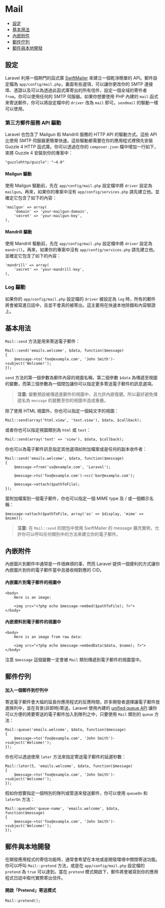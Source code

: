# Mail

- [設定](#configuration)
- [基本用法](#basic-usage)
- [內嵌附件](#embedding-inline-attachments)
- [郵件佇列](#queueing-mail)
- [郵件與本地開發](#mail-and-local-development)

<a name="configuration"></a>
## 設定

Laravel 利用一個熱門的函式庫 [SwiftMailer](http://swiftmailer.org) 來建立一個乾淨簡單的 API。郵件設定檔為 `app/config/mail.php`，裏面有些選項，可以讓你更改你的 SMTP 連接埠、憑證以及可以為透過此函式庫寄出的所有信件，設定一個全域的寄件者 `from`。你可以使用任何的 SMTP 伺服器。如果你想要使用 PHP 內建的 `mail` 函式來寄送郵件，你可以將設定檔中的 `driver` 改為 `mail` 即可。`sendmail` 的驅動一樣可以使用。


### 第三方郵件服務 API 驅動

Laravel 也包含了 Mailgun 和 Mandrill 服務的 HTTP API 的驅動方式。這些 API 比使用 SMTP 伺服器更簡單快速。這些驅動都需要在你的應用程式裡預先安裝 Guzzle 4 HTTP 函式庫。你可以透過在你的 `composer.json` 檔中增加一行如下，來將 Guzzle 4 安裝到你的專案中：

	"guzzlehttp/guzzle": "~4.0"

#### Mailgun 驅動

使用 Mailgun 驅動前，先在 `app/config/mail.php` 設定檔中將 `driver` 設定為 `mailgun`。再來，如果你的專案中沒有 `app/config/services.php` 請先建立他。並確定它包含了如下的內容：

	'mailgun' => array(
		'domain' => 'your-mailgun-domain',
		'secret' => 'your-mailgun-key',
	),

#### Mandrill 驅動

使用 Mandrill 驅動前，先在 `app/config/mail.php` 設定檔中將 `driver` 設定為 `mandrill`。再來，如果你的專案中沒有 `app/config/services.php` 請先建立他。並確定它包含了如下的內容：

	'mandrill' => array(
		'secret' => 'your-mandrill-key',
	),

### Log 驅動

如果你的 `app/config/mail.php` 設定檔的 `driver` 被設定為 `log` 時，所有的郵件將會被寫進日誌中，且並不會真的被寄出。這主要用在快速本地除錯和內容驗證上。

<a name="basic-usage"></a>
## 基本用法

 `Mail::send` 方法是用來寄送電子郵件：

	Mail::send('emails.welcome', $data, function($message)
	{
		$message->to('foo@example.com', 'John Smith')->subject('Welcome!');
	});

`send` 方法的第一個參數為郵件內容的視圖名稱，第二個參數 `$data` 為傳遞至視圖的變數，而第三個參數為一個閉包讓你可以指定更多寄送電子郵件的訊息選項。


> **注意:** 變數預設被傳遞進郵件的視圖中，且允許內嵌復健。所以最好避免傳遞名為 `message` 的變數至你的視圖中造成重疊。

除了使用 HTML 視圖外，你也可以指定一個純文字的視圖：

	Mail::send(array('html.view', 'text.view'), $data, $callback);


或者你也可以指定視圖類別為 `html` 或 `text`：

	Mail::send(array('text' => 'view'), $data, $callback);


你也可以為電子郵件訊息指定其他選項如附加檔案或是任何的副本收件者：

	Mail::send('emails.welcome', $data, function($message)
	{
		$message->from('us@example.com', 'Laravel');

		$message->to('foo@example.com')->cc('bar@example.com');

		$message->attach($pathToFile);
	});


當附加檔案到一個電子郵件，你也可以指定一個 MIME type 及 / 或一個顯示名稱：

	$message->attach($pathToFile, array('as' => $display, 'mime' => $mime));

> **注意:** 在 `Mail::send` 的閉包中使用 SwiftMailer 的 message 擴充實例，允許你可以呼叫任何類別中的方法來建立你的電子郵件。

<a name="embedding-inline-attachments"></a>
## 內嵌附件

內嵌圖片到郵件中通常是一件很麻煩的事，然而 Laravel 提供一個便利的方式讓你內嵌圖片到你的電子郵件當中且接收相對應的 CID。

#### 內嵌圖片到電子郵件的視圖中

	<body>
		Here is an image:

		<img src="<?php echo $message->embed($pathToFile); ?>">
	</body>

#### 內嵌資料到電子郵件的視圖中

	<body>
		Here is an image from raw data:

		<img src="<?php echo $message->embedData($data, $name); ?>">
	</body>

注意 `$message` 這個變數一定會被 `Mail` 類別傳遞到電子郵件的視圖當中。

<a name="queueing-mail"></a>
## 郵件佇列

#### 加入一個郵件到佇列中

寄送電子郵件會大幅的延長你應用程式的反應時間，許多開發者選擇讓電子郵件放進隊列中，並在背景(非即時)寄送。Laravel 使用內建的 [unified queue API](/docs/queues) 讓你可以方便的將要寄送的電子郵件加入到隊列之中，只要使用 `Mail` 類別的 `queue` 方法：

	Mail::queue('emails.welcome', $data, function($message)
	{
		$message->to('foo@example.com', 'John Smith')->subject('Welcome!');
	});

你也可以透過使用 `later` 方法來指定寄送電子郵件的延遲秒數：

	Mail::later(5, 'emails.welcome', $data, function($message)
	{
		$message->to('foo@example.com', 'John Smith')->subject('Welcome!');
	});

假如你想要指定一個特別的隊列或管道來發送郵件，你可以使用 `queueOn` 和 `laterOn` 方法：

	Mail::queueOn('queue-name', 'emails.welcome', $data, function($message)
	{
		$message->to('foo@example.com', 'John Smith')->subject('Welcome!');
	});

<a name="mail-and-local-development"></a>
## 郵件與本地開發

在開發應用程式的寄信功能時，通常會希望在本地或是開發環境中關閉寄送功能。你可以呼叫 `Mail::pretend` 方法，或是在 `app/config/mail.php` 設定檔的 `pretend` 為 `true` 可以達到。當在 `pretend` 模式開啟下，郵件將會被寫到你的應用程式日誌中取代實際寄出信件。


#### 開啟「Pretend」寄送模式

	Mail::pretend();
